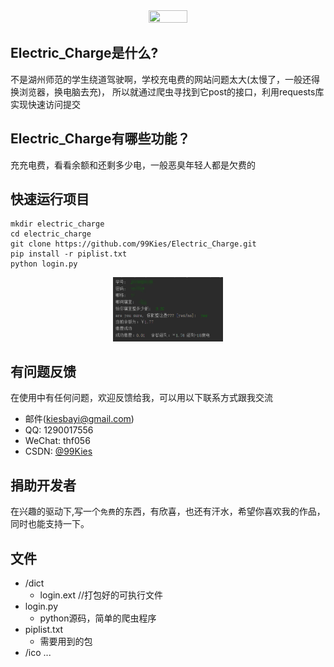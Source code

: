 <div align=center><img src="https://raw.githubusercontent.com/99Kies/Electric_Charge/master/ico/m.ico" width="35%" height="35%" /></div>

## Electric_Charge是什么?
  不是湖州师范的学生绕道驾驶啊，学校充电费的网站问题太大(太慢了，一般还得换浏览器，换电脑去充)，
所以就通过爬虫寻找到它post的接口，利用requests库实现快速访问提交

## Electric_Charge有哪些功能？
  充充电费，看看余额和还剩多少电，一般恶臭年轻人都是欠费的
	
## 快速运行项目
    mkdir electric_charge
    cd electric_charge
    git clone https://github.com/99Kies/Electric_Charge.git
    pip install -r piplist.txt
    python login.py
<div align=center><img src="https://github.com/99Kies/Electric_Charge/blob/master/ico/run.png?raw=true" width="35%" height="35%" /></div>

## 有问题反馈
在使用中有任何问题，欢迎反馈给我，可以用以下联系方式跟我交流

* 邮件(kiesbayi@gmail.com)
* QQ: 1290017556
* WeChat: thf056
* CSDN: [@99Kies](https://blog.csdn.net/qq_19381989)

## 捐助开发者
在兴趣的驱动下,写一个`免费`的东西，有欣喜，也还有汗水，希望你喜欢我的作品，同时也能支持一下。

## 文件
* /dict
    *  login.ext    //打包好的可执行文件
* login.py
    *  python源码，简单的爬虫程序
* piplist.txt
    *  需要用到的包
* /ico ...

